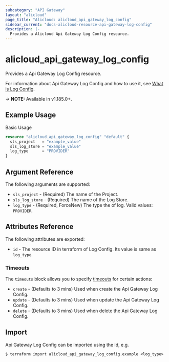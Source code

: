 ```yaml
---
subcategory: "API Gateway"
layout: "alicloud"
page_title: "Alicloud: alicloud_api_gateway_log_config"
sidebar_current: "docs-alicloud-resource-api-gateway-log-config"
description: |-
  Provides a Alicloud Api Gateway Log Config resource.
---
```


# alicloud\_api\_gateway\_log\_config

Provides a Api Gateway Log Config resource.

For information about Api Gateway Log Config and how to use it, see [What is Log Config](https://help.aliyun.com/document_detail/400392.html).

-> **NOTE:** Available in v1.185.0+.

## Example Usage

Basic Usage

```terraform
resource "alicloud_api_gateway_log_config" "default" {
  sls_project   = "example_value"
  sls_log_store = "example_value"
  log_type      = "PROVIDER"
}
```

## Argument Reference

The following arguments are supported:

* `sls_project` - (Required) The name of the Project.
* `sls_log_store` - (Required) The name of the Log Store.
* `log_type` - (Required, ForceNew) The type the of log. Valid values: `PROVIDER`.

## Attributes Reference

The following attributes are exported:

* `id` - The resource ID in terraform of Log Config. Its value is same as `log_type`.

### Timeouts

The `timeouts` block allows you to specify [timeouts](https://www.terraform.io/docs/configuration-0-11/resources.html#timeouts) for certain actions:

* `create` - (Defaults to 3 mins) Used when create the Api Gateway Log Config.
* `update` - (Defaults to 3 mins) Used when update the Api Gateway Log Config.
* `delete` - (Defaults to 3 mins) Used when delete the Api Gateway Log Config.

## Import

Api Gateway Log Config can be imported using the id, e.g.

```
$ terraform import alicloud_api_gateway_log_config.example <log_type>
```